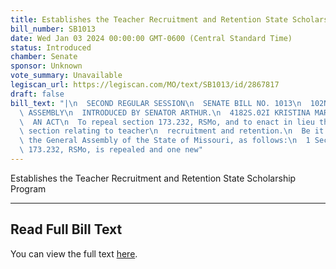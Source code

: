 ```yaml
---
title: Establishes the Teacher Recruitment and Retention State Scholarship Program
bill_number: SB1013
date: Wed Jan 03 2024 00:00:00 GMT-0600 (Central Standard Time)
status: Introduced
chamber: Senate
sponsor: Unknown
vote_summary: Unavailable
legiscan_url: https://legiscan.com/MO/text/SB1013/id/2867817
draft: false
bill_text: "|\n  SECOND REGULAR SESSION\n  SENATE BILL NO. 1013\n  102ND GENERA L\
  \ ASSEMBLY\n  INTRODUCED BY SENATOR ARTHUR.\n  4182S.02I KRISTINA MARTIN, Secretary\n\
  \  AN ACT\n  To repeal section 173.232, RSMo, and to enact in lieu thereof one new\
  \ section relating to teacher\n  recruitment and retention.\n  Be it enacted by\
  \ the General Assembly of the State of Missouri, as follows:\n  1 Section A. Section\
  \ 173.232, RSMo, is repealed and one new"
---
```

Establishes the Teacher Recruitment and Retention State Scholarship Program

---

## Read Full Bill Text

You can view the full text [here](https://legiscan.com/MO/text/SB1013/id/2867817).
